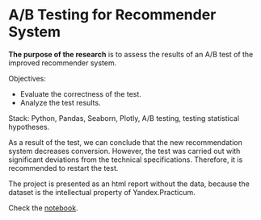 # A/B Testing for Recommender System

**The purpose of the research** is to assess the results of an A/B test of the improved recommender system.

Objectives:
* Evaluate the correctness of the test.
* Analyze the test results.

Stack: Python, Pandas, Seaborn, Plotly, A/B testing, testing statistical hypotheses.

As a result of the test, we can conclude that the new recommendation system decreases conversion. However, the test was carried out with significant deviations from the technical specifications. Therefore, it is recommended to restart the test.


The project is presented as an html report without the data, because the dataset is the intellectual property of Yandex.Practicum.

Check the [notebook](https://liliia-ermakova.github.io/portfolio/AB_Testing_for_Recommender_System.html).

